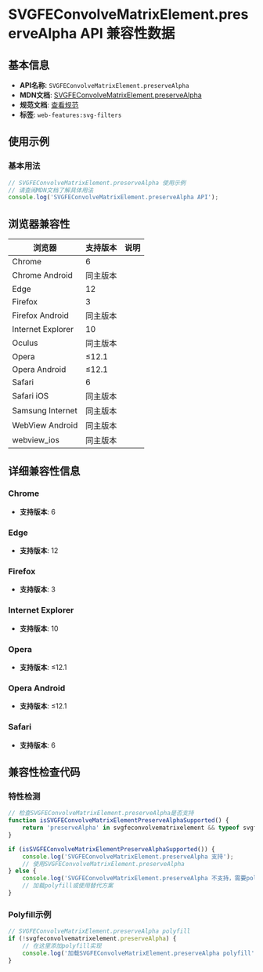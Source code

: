 # SVGFEConvolveMatrixElement.preserveAlpha API 兼容性数据

## 基本信息

- **API名称**: `SVGFEConvolveMatrixElement.preserveAlpha`
- **MDN文档**: [SVGFEConvolveMatrixElement.preserveAlpha](https://developer.mozilla.org/docs/Web/API/SVGFEConvolveMatrixElement/preserveAlpha)
- **规范文档**: [查看规范](https://drafts.fxtf.org/filter-effects/#dom-svgfeconvolvematrixelement-preservealpha)
- **标签**: `web-features:svg-filters`

## 使用示例

### 基本用法

```javascript
// SVGFEConvolveMatrixElement.preserveAlpha 使用示例
// 请查阅MDN文档了解具体用法
console.log('SVGFEConvolveMatrixElement.preserveAlpha API');
```

## 浏览器兼容性

| 浏览器 | 支持版本 | 说明 |
|--------|----------|------|
| Chrome | 6 |  |
| Chrome Android | 同主版本 |  |
| Edge | 12 |  |
| Firefox | 3 |  |
| Firefox Android | 同主版本 |  |
| Internet Explorer | 10 |  |
| Oculus | 同主版本 |  |
| Opera | ≤12.1 |  |
| Opera Android | ≤12.1 |  |
| Safari | 6 |  |
| Safari iOS | 同主版本 |  |
| Samsung Internet | 同主版本 |  |
| WebView Android | 同主版本 |  |
| webview_ios | 同主版本 |  |

## 详细兼容性信息

### Chrome

- **支持版本**: 6

### Edge

- **支持版本**: 12

### Firefox

- **支持版本**: 3

### Internet Explorer

- **支持版本**: 10

### Opera

- **支持版本**: ≤12.1

### Opera Android

- **支持版本**: ≤12.1

### Safari

- **支持版本**: 6

## 兼容性检查代码

### 特性检测

```javascript
// 检查SVGFEConvolveMatrixElement.preserveAlpha是否支持
function isSVGFEConvolveMatrixElementPreserveAlphaSupported() {
    return 'preserveAlpha' in svgfeconvolvematrixelement && typeof svgfeconvolvematrixelement.preserveAlpha === 'function';
}

if (isSVGFEConvolveMatrixElementPreserveAlphaSupported()) {
    console.log('SVGFEConvolveMatrixElement.preserveAlpha 支持');
    // 使用SVGFEConvolveMatrixElement.preserveAlpha
} else {
    console.log('SVGFEConvolveMatrixElement.preserveAlpha 不支持，需要polyfill');
    // 加载polyfill或使用替代方案
}
```

### Polyfill示例

```javascript
// SVGFEConvolveMatrixElement.preserveAlpha polyfill
if (!svgfeconvolvematrixelement.preserveAlpha) {
    // 在这里添加polyfill实现
    console.log('加载SVGFEConvolveMatrixElement.preserveAlpha polyfill');
}
```

